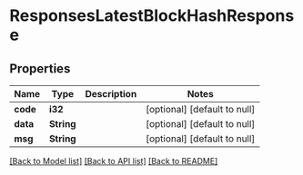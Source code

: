 # ResponsesLatestBlockHashResponse

## Properties
Name | Type | Description | Notes
------------ | ------------- | ------------- | -------------
**code** | **i32** |  | [optional] [default to null]
**data** | **String** |  | [optional] [default to null]
**msg** | **String** |  | [optional] [default to null]

[[Back to Model list]](../README.md#documentation-for-models) [[Back to API list]](../README.md#documentation-for-api-endpoints) [[Back to README]](../README.md)


